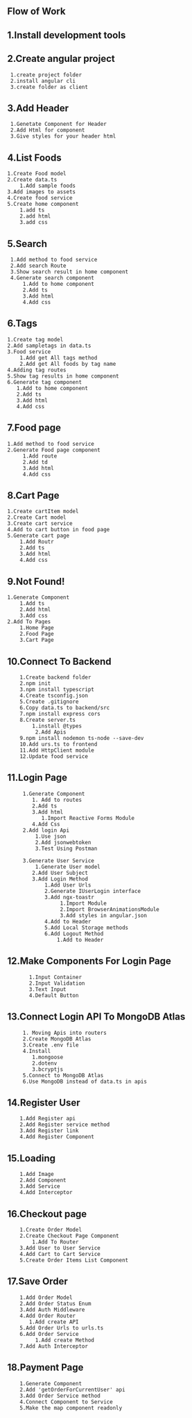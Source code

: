 ## Flow of Work

## 1.Install development tools

## 2.Create angular project

     1.create project folder
     2.install angular cli
     3.create folder as client

## 3.Add Header

     1.Genetate Component for Header
     2.Add Html for component
     3.Give styles for your header html

## 4.List Foods

    1.Create Food model
    2.Create data.ts
        1.Add sample foods
    3.Add images to assets
    4.Create food service
    5.Create home component
        1.add ts
        2.add html
        3.add css

## 5.Search

     1.Add method to food service
     2.Add search Route
     3.Show search result in home component
     4.Generate search component
         1.Add to home component
         2.Add ts
         3.Add html
         4.Add css

## 6.Tags

    1.Create tag model
    2.Add sampletags in data.ts
    3.Food service
        1.Add get All tags method
        2.Add get All foods by tag name
    4.Adding tag routes
    5.Show tag results in home component
    6.Generate tag component
       1.Add to home component
       2.Add ts
       3.Add html
       4.Add css

## 7.Food page

    1.Add method to food service
    2.Generate Food page component
         1.Add route
         2.Add td
         3.Add html
         4.Add css

## 8.Cart Page

    1.Create cartItem model
    2.Create Cart model
    3.Create cart service
    4.Add to cart button in food page
    5.Generate cart page
        1.Add Routr
        2.Add ts
        3.Add html
        4.Add css

## 9.Not Found!

    1.Generate Component
        1.Add ts
        2.Add html
        3.Add css
    2.Add To Pages
        1.Home Page
        2.Food Page
        3.Cart Page

## 10.Connect To Backend

        1.Create backend folder
        2.npm init
        3.npm install typescript
        4.Create tsconfig.json
        5.Create .gitignore
        6.Copy data.ts to backend/src
        7.npm install express cors
        8.Create server.ts
            1.install @types
             2.Add Apis
        9.npm install nodemon ts-node --save-dev
        10.Add urs.ts to frontend
        11.Add HttpClient module
        12.Update food service

## 11.Login Page

         1.Generate Component
            1. Add to routes
            2.Add ts
            3.Add html
               1.Import Reactive Forms Module
            4.Add Css
         2.Add login Api
             1.Use json
             2.Add jsonwebtoken
             3.Test Using Postman

         3.Generate User Service
             1.Generate User model
            2.Add User Subject
            3.Add Login Method
                1.Add User Urls
                2.Generate IUserLogin interface
                3.Add ngx-toastr
                     1.Import Module
                     2.Import BrowserAnimationsModule
                     3.Add styles in angular.json
                4.Add to Header
                5.Add Local Storage methods
                6.Add Logout Method
                    1.Add to Header

## 12.Make Components For Login Page

           1.Input Container
           2.Input Validation
           3.Text Input
           4.Default Button

## 13.Connect Login API To MongoDB Atlas

         1. Moving Apis into routers
         2.Create MongoDB Atlas
         3.Create .env file
         4.Install
            1.mongoose
            2.dotenv
            3.bcryptjs
         5.Connect to MongoDB Atlas
         6.Use MongoDB instead of data.ts in apis

## 14.Register User

        1.Add Register api
        2.Add Register service method
        3.Add Register link
        4.Add Register Component

## 15.Loading

        1.Add Image
        2.Add Component
        3.Add Service
        4.Add Interceptor

## 16.Checkout page

        1.Create Order Model
        2.Create Checkout Page Component
            1.Add To Router
        3.Add User to User Service
        4.Add Cart to Cart Service
        5.Create Order Items List Component

## 17.Save Order

        1.Add Order Model
        2.Add Order Status Enum
        3.Add Auth Middleware
        4.Add Order Router
           1.Add create API
        5.Add Order Urls to urls.ts
        6.Add Order Service
             1.Add create Method
        7.Add Auth Interceptor

## 18.Payment Page

        1.Generate Component
        2.Add 'getOrderForCurrentUser' api
        3.Add Order Service method
        4.Connect Component to Service
        5.Make the map component readonly
